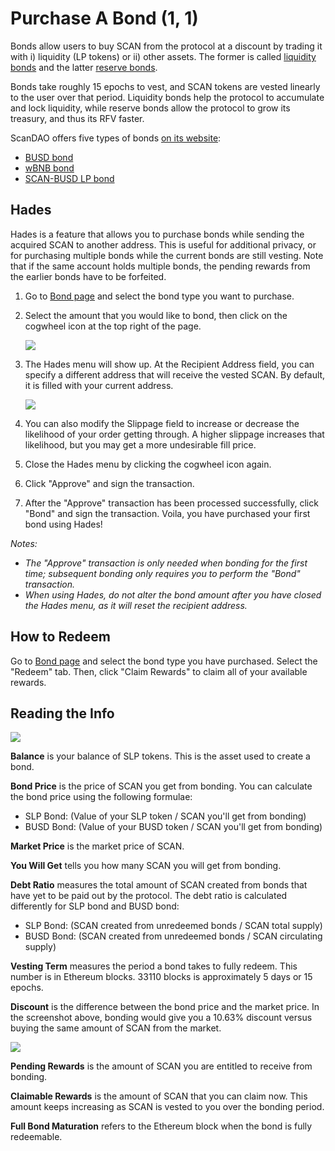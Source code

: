 # Purchase A Bond \(1, 1\)

Bonds allow users to buy SCAN from the protocol at a discount by trading it with i\) liquidity \(LP tokens\) or ii\) other assets. The former is called [liquidity bonds](https://docs.scandao.com/references/glossary#liquidity-bonds) and the latter [reserve bonds](https://docs.scandao.com/references/glossary#reserve-bonds).

Bonds take roughly 15 epochs to vest, and SCAN tokens are vested linearly to the user over that period. Liquidity bonds help the protocol to accumulate and lock liquidity, while reserve bonds allow the protocol to grow its treasury, and thus its RFV faster.

ScanDAO offers five types of bonds [on its website](https://app.scandao.com/#/mints):

* [BUSD bond](bond_busd.md)
* [wBNB bond](bond_wbnb.md)
* [SCAN-BUSD LP bond](scan-busd-lp-bond.md)

## Hades

Hades is a feature that allows you to purchase bonds while sending the acquired SCAN to another address. This is useful for additional privacy, or for purchasing multiple bonds while the current bonds are still vesting. Note that if the same account holds multiple bonds, the pending rewards from the earlier bonds have to be forfeited.

1. Go to [Bond page](https://app.scandao.com/#/mints) and select the bond type you want to purchase.
2. Select the amount that you would like to bond, then click on the cogwheel icon at the top right of the page.

   ![](../../.gitbook/assets/cogwheel.png)

3. The Hades menu will show up. At the Recipient Address field, you can specify a different address that will receive the vested SCAN. By default, it is filled with your current address.

   ![](../../.gitbook/assets/hades.png)

4. You can also modify the Slippage field to increase or decrease the likelihood of your order getting through. A higher slippage increases that likelihood, but you may get a more undesirable fill price.
5. Close the Hades menu by clicking the cogwheel icon again.
6. Click "Approve" and sign the transaction.
7. After the "Approve" transaction has been processed successfully, click "Bond" and sign the transaction. Voila, you have purchased your first bond using Hades!

_Notes:_

* _The "Approve" transaction is only needed when bonding for the first time; subsequent bonding only requires you to perform the "Bond" transaction._
* _When using Hades, do not alter the bond amount after you have closed the Hades menu, as it will reset the recipient address._

## **How to Redeem**

Go to [Bond page](https://app.scandao.com/#/mints) and select the bond type you have purchased. Select the "Redeem" tab. Then, click "Claim Rewards" to claim all of your available rewards.

## Reading the Info

![](../../.gitbook/assets/modal.png)

**Balance** is your balance of SLP tokens. This is the asset used to create a bond.

**Bond Price** is the price of SCAN you get from bonding. You can calculate the bond price using the following formulae:

* SLP Bond: \(Value of your SLP token / SCAN you'll get from bonding\)
* BUSD Bond: \(Value of your BUSD token / SCAN you'll get from bonding\)

**Market Price** is the market price of SCAN.

**You Will Get** tells you how many SCAN you will get from bonding.

**Debt Ratio** measures the total amount of SCAN created from bonds that have yet to be paid out by the protocol. The debt ratio is calculated differently for SLP bond and BUSD bond:

* SLP Bond: \(SCAN created from unredeemed bonds / SCAN total supply\)
* BUSD Bond: \(SCAN created from unredeemed bonds / SCAN circulating supply\)

**Vesting Term** measures the period a bond takes to fully redeem. This number is in Ethereum blocks. 33110 blocks is approximately 5 days or 15 epochs.

**Discount** is the difference between the bond price and the market price. In the screenshot above, bonding would give you a 10.63% discount versus buying the same amount of SCAN from the market.

![](../../.gitbook/assets/modal_redeem.png)

**Pending Rewards** is the amount of SCAN you are entitled to receive from bonding.

**Claimable Rewards** is the amount of SCAN that you can claim now. This amount keeps increasing as SCAN is vested to you over the bonding period.

**Full Bond Maturation** refers to the Ethereum block when the bond is fully redeemable.


